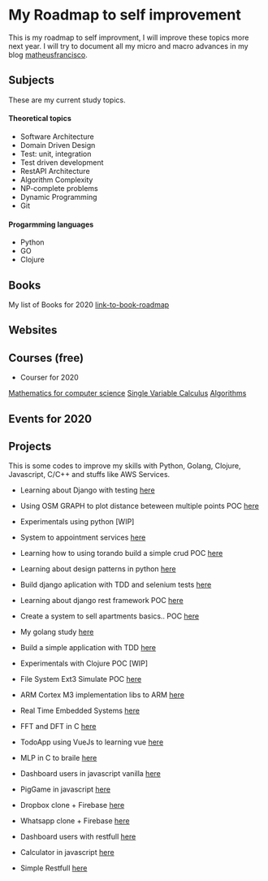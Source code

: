 # My Roadmap to self improvement

This is my roadmap to self improvment, I will  improve these topics more next year.
I will try to document all my micro and macro advances in my blog [matheusfrancisco](matheusfranciso.com.br).

## Subjects

These are my current study topics.

#### Theoretical topics

* Software Architecture
* Domain Driven Design
* Test: unit, integration
* Test driven development
* RestAPI Architecture
* Algorithm Complexity
* NP-complete problems
* Dynamic Programming
* Git

#### Progarmming languages

* Python
* GO
* Clojure

## Books

My list of Books for 2020 [link-to-book-roadmap](https://www.matheusfrancisco.com.br/roadmap/my-book-list/)

## Websites


## Courses  (free)

* Courser for 2020

[Mathematics for computer science](https://ocw.mit.edu/courses/electrical-engineering-and-computer-science/6-042j-mathematics-for-computer-science-fall-2010/index.htm)
[Single Variable Calculus](https://ocw.mit.edu/courses/mathematics/18-01-single-variable-calculus-fall-2006/index.htm)
[Algorithms](https://ocw.mit.edu/courses/electrical-engineering-and-computer-science/6-006-introduction-to-algorithms-fall-2011/index.htm)

## Events for 2020


## Projects

This is some codes to improve my skills with Python, Golang, Clojure, Javascript, C/C++ and stuffs like AWS Services.


* Learning about Django with testing [here](https://github.com/matheus-francisco/testing-using-Django/tree/master/budgetproject)
* Using OSM GRAPH to plot distance beteween multiple points POC [here](https://github.com/matheusfrancisco/OSM_GRAPH_DIJKSTRA)
* Experimentals using python [WIP]
* System to appointment services [here](https://github.com/matheusfrancisco/backend-appointment-app)
* Learning how to using torando build a simple crud POC [here](https://github.com/matheusfrancisco/server-with-tornado-and-sqlalchemy)
* Learning about design patterns in python [here](https://github.com/matheusfrancisco/design-patterns-python)
* Build django aplication with TDD and selenium tests [here](https://github.com/matheusfrancisco/Test-driving-development-in-python)
* Learning about django rest framework POC [here](https://github.com/matheusfrancisco/django_rest_study)
* Create a system to sell apartments basics.. POC [here](https://github.com/matheusfrancisco/air-ap-django)
* My golang study [here](https://github.com/matheusfrancisco/my-codes-to-sudy-golang)
* Build a simple application with TDD [here](https://github.com/matheusfrancisco/tdd-with-python)
* Experimentals with Clojure POC [WIP]

* File System Ext3 Simulate POC [here](https://github.com/matheusfrancisco/file-system-ext3)
* ARM Cortex M3 implementation libs to ARM [here](https://github.com/matheusfrancisco/arm-Cortex-M3)
* Real Time Embedded Systems [here](https://github.com/matheusfrancisco/Real-Time-Embedded-Systems)
* FFT and DFT in C [here](https://github.com/matheusfrancisco/Implementa-o-fft-dft<Paste>)

* TodoApp using VueJs to learning vue [here](https://github.com/matheusfrancisco/Todo-app)
* MLP in C to braile [here](https://github.com/matheusfrancisco/Multilayer-perceptron/blob/master/Multilayer-perceptron/mlp_braille.c)
* Dashboard users in javascript vanilla [here](https://github.com/matheusfrancisco/some-simple-projects/tree/master/Projects/javascript/Dashboard-users-SPA)
* PigGame in javascript [here](https://github.com/matheusfrancisco/some-simple-projects/tree/master/Projects/javascript/pig-game)
* Dropbox clone + Firebase [here](https://github.com/matheusfrancisco/some-simple-projects/tree/master/Projects/javascript/Dropbox-clone)
* Whatsapp clone + Firebase [here](https://github.com/matheusfrancisco/some-simple-projects/tree/master/Projects/javascript/whatsapp-clone)
* Dashboard users with restfull [here](https://github.com/matheusfrancisco/some-simple-projects/tree/master/Projects/javascript/Dashboard-users-restfull)
* Calculator in javascript [here](https://github.com/matheusfrancisco/some-simple-projects/tree/master/Projects/javascript/calculator)
* Simple Restfull [here](https://github.com/matheusfrancisco/some-simple-projects/tree/master/Projects/javascript/Restfull)

